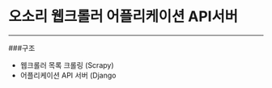 오소리 웹크롤러 어플리케이션 API서버
=====================
--------------
###구조

 - 웹크롤러 목록 크롤링 (Scrapy)
 - 어플리케이션 API 서버 (Django